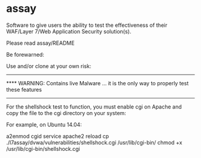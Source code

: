 assay
=====

Software to give users the ability to test the effectiveness of their WAF/Layer 7/Web Application Security solution(s).

Please read assay/README

Be forewarned:

Use and/or clone at your own risk:

*****************************************************************************************
**** WARNING: Contains live Malware … it is the only way to properly test these features
*****************************************************************************************

For the shellshock test to function, you must enable cgi on Apache and copy the file to the cgi
directory on your system:

  For example, on Ubuntu 14.04:

  a2enmod cgid
  service apache2 reload
  cp ./l7assay/dvwa/vulnerabilities/shellshock.cgi /usr/lib/cgi-bin/
  chmod +x  /usr/lib/cgi-bin/shellshock.cgi
